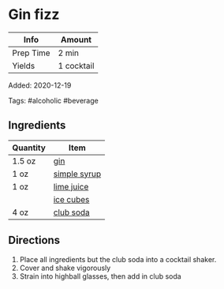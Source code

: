 # Gin fizz

| Info      | Amount     |
| --------- | ---------- |
| Prep Time | 2 min      |
| Yields    | 1 cocktail |

Added: 2020-12-19

Tags: #alcoholic #beverage

## Ingredients

| Quantity | Item                                            |
| -------- | ----------------------------------------------- |
| 1.5 oz   | [gin](../_ingredients/gin.md)                   |
| 1 oz     | [simple syrup](./simple-syrup.md) |
| 1 oz     | [lime juice](../_ingredients/lime-juice.md)     |
|          | [ice cubes](../_ingredients/ice.md)             |
| 4 oz     | [club soda](../_ingredients/club-soda.md)       |

## Directions

1. Place all ingredients but the club soda into a cocktail shaker.
2. Cover and shake vigorously
3. Strain into highball glasses, then add in club soda
